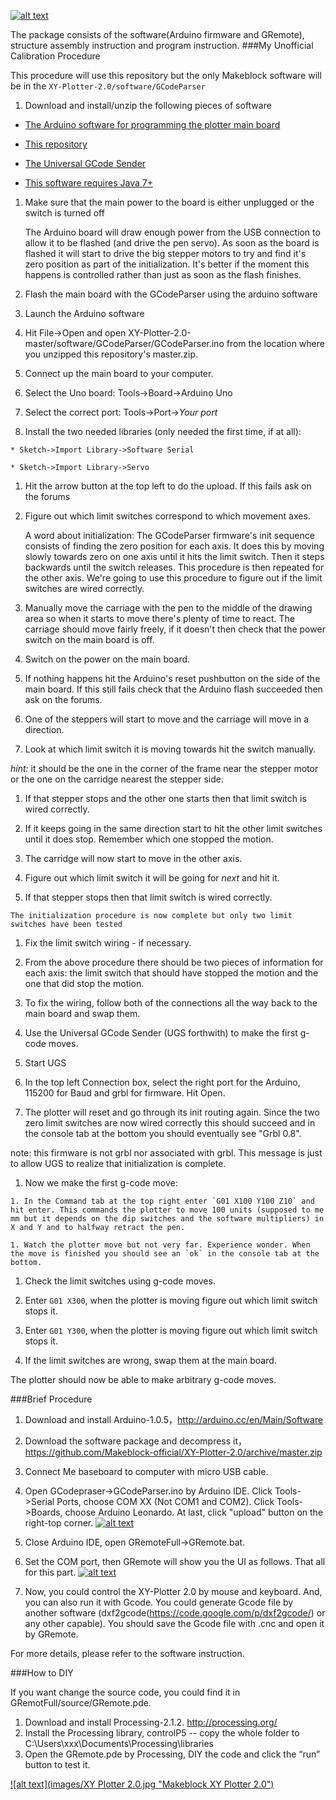 [![alt text](images/Logo.png "Makeblock Logo") ](https://www.Makeblock.cc)

The package consists of the software(Arduino firmware and GRemote), structure assembly instruction and program instruction.
###My Unofficial Calibration Procedure

This procedure will use this repository but the only Makeblock software will be in the `XY-Plotter-2.0/software/GCodeParser`

1. Download and install/unzip the following pieces of software

  * [The Arduino software for programming the plotter main board](http://arduino.cc/en/Main/Software)

  * [This repository](https://github.com/charlieb/XY-Plotter-2.0/archive/master.zip)
  
  * [The Universal GCode Sender](http://winder.github.io/ugs_website/)
  
  * [This software requires Java 7+](https://www.java.com/en/download/)

1. Make sure that the main power to the board is either unplugged or the switch is turned off

   The Arduino board will draw enough power from the USB connection to allow it to be flashed (and drive the pen servo). As soon as the board is flashed it will start to drive the big stepper motors to try and find it's zero position as part of the initialization. It's better if the moment this happens is controlled rather than just as soon as the flash finishes.
   
1. Flash the main board with the GCodeParser using the arduino software

  1. Launch the Arduino software
  1. Hit File->Open and open XY-Plotter-2.0-master/software/GCodeParser/GCodeParser.ino from the location where you unzipped this repository's master.zip.
  
  1. Connect up the main board to your computer.
  
  1. Select the Uno board: Tools->Board->Arduino Uno
  
  1. Select the correct port: Tools->Port->*Your port*
  
  1. Install the two needed libraries (only needed the first time, if at all):
  
    * Sketch->Import Library->Software Serial
    
    * Sketch->Import Library->Servo
    
  1. Hit the arrow button at the top left to do the upload. If this fails ask on the forums
  
1. Figure out which limit switches correspond to which movement axes.

   A word about initialization: The GCodeParser firmware's init sequence consists of finding the zero position for each axis. It does this by moving slowly towards zero on one axis until it hits the limit switch. Then it steps backwards until the switch releases. This procedure is then repeated for the other axis. We're going to use this procedure to figure out if the limit switches are wired correctly.

  1. Manually move the carriage with the pen to the middle of the drawing area so when it starts to move there's plenty of time to react. The carriage should move fairly freely, if it doesn't then check that the power switch on the main board is off.

  1. Switch on the power on the main board.

  1. If nothing happens hit the Arduino's reset pushbutton on the side of the main board. If this still fails check that the Arduino flash succeeded then ask on the forums.
  
  1. One of the steppers will start to move and the carriage will move in a direction.
  
  1. Look at which limit switch it is moving towards hit the switch manually.
  
   *hint:* it should be the one in the corner of the frame near the stepper motor or the one on the carridge nearest the stepper side.
   
  1. If that stepper stops and the other one starts then that limit switch is wired correctly.
  
  1. If it keeps going in the same direction start to hit the other limit switches until it does stop. Remember which one stopped the motion.
  
  1. The carridge will now start to move in the other axis.
  
  1. Figure out which limit switch it will be going for *next* and hit it.
  
  1. If that stepper stops then that limit switch is wired correctly.
  
    The initialization procedure is now complete but only two limit switches have been tested
    
1. Fix the limit switch wiring - if necessary.

  1. From the above procedure there should be two pieces of information for each axis: the limit switch that should have 
 stopped the motion and the one that did stop the motion.
 
  1. To fix the wiring, follow both of the connections all the way back to the main board and swap them.
  
1. Use the Universal GCode Sender (UGS forthwith) to make the first g-code moves.

  1. Start UGS
  
  1. In the top left Connection box, select the right port for the Arduino, 115200 for Baud and grbl for firmware. Hit Open.
  
  1. The plotter will reset and go through its init routing again. Since the two zero limit switches are now wired correctly this should succeed and in the console tab at the bottom you should eventually see "Grbl 0.8".
  
  note: this firmware is not grbl nor associated with grbl. This message is just to allow UGS to realize that initialization is complete.
  
  1. Now we make the first g-code move:
  
    1. In the Command tab at the top right enter `G01 X100 Y100 Z10` and hit enter. This commands the plotter to move 100 units (supposed to me mm but it depends on the dip switches and the software multipliers) in X and Y and to halfway retract the pen.
    
    1. Watch the plotter move but not very far. Experience wonder. When the move is finished you should see an `ok` in the console tab at the bottom.
  
1. Check the limit switches using g-code moves.

  1. Enter `G01 X300`, when the plotter is moving figure out which limit switch stops it.
    
  1. Enter `G01 Y300`, when the plotter is moving figure out which limit switch stops it.
    
  1. If the limit switches are wrong, swap them at the main board.
    
  The plotter should now be able to make arbitrary g-code moves.
    
###Brief Procedure

1. Download and install Arduino-1.0.5，http://arduino.cc/en/Main/Software

2. Download the software package and decompress it，https://github.com/Makeblock-official/XY-Plotter-2.0/archive/master.zip

3. Connect Me baseboard to computer with micro USB cable.

4. Open GCodepraser->GCodeParser.ino by Arduino IDE. Click Tools->Serial Ports, choose COM XX (Not COM1 and COM2). Click Tools->Boards, choose Arduino Leonardo. At last, click "upload" button on the right-top corner.
                                                                                  [![alt text](images/Upload.png "Upload program to Me Baseboard")](https://raw.githubusercontent.com/Makeblock-official/XY-Plotter-2.0/master/images/Upload.png)

5. Close Arduino IDE, open GRemoteFull->GRemote.bat. 

6. Set the COM port, then GRemote will show you the UI as follows. That all for this part.
[![alt text](images/GRemote.jpg "Set the COM port")](https://raw.githubusercontent.com/Makeblock-official/XY-Plotter-2.0/master/images/GRemote.jpg)

7. Now, you could control the XY-Plotter 2.0 by mouse and keyboard. And, you can also run it with Gcode. You could generate Gcode file by another software (dxf2gcode(https://code.google.com/p/dxf2gcode/) or any other capable). You should save the Gcode file with .cnc and open it by GRemote.

For more details, please refer to the software instruction.

###How to DIY

If you want change the source code, you could find it in GRemotFull/source/GRemote.pde.

1. Download and install Processing-2.1.2. http://processing.org/
2. Install the Processing library, controlP5 -- copy the whole folder to C:\Users\xxx\Documents\Processing\libraries
3. Open the GRemote.pde by Processing, DIY the code and click the “run” button to test it.

[![alt text](images/XY Plotter 2.0.jpg "Makeblock XY Plotter 2.0")](http://www.makeblock.cc/xy-plotter-robot-kit-2-0/)
